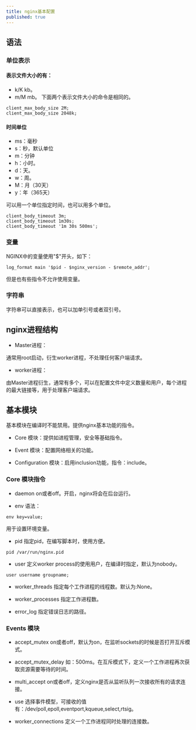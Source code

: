 ```yaml
---
title: nginx基本配置
published: true
---
```



## 语法

### 单位表示
#### 表示文件大小的有：
* k/K kb。
* m/M mb。
下面两个表示文件大小的命令是相同的。
```
client_max_body_size 2M;
client_max_body_size 2048k;
```

#### 时间单位
* ms：毫秒
* s：秒，默认单位
* m：分钟
* h：小时。
* d：天。
* w：周。
* M：月（30天）
* y：年（365天）

可以用一个单位指定时间，也可以用多个单位。
```
client_body_timeout 3m;
client_body_timeout 1m30s;
client_body_timeout '1m 30s 500ms';
```

### 变量
NGINX中的变量使用"$"开头，如下：
```
log_format main '$pid - $nginx_version - $remote_addr';
```
但是也有些指令不允许使用变量。

### 字符串
字符串可以直接表示，也可以加单引号或者双引号。

## nginx进程结构
* Master进程：

通常用root启动，衍生worker进程，不处理任何客户端请求。
* worker进程：

由Master进程衍生，通常有多个，可以在配置文件中定义数量和用户，每个进程的最大链接等，用于处理客户端请求。

## 基本模块
基本模块在编译时不能禁用。提供nginx基本功能的指令。
* Core 模块：提供如进程管理，安全等基础指令。

* Event 模块：配置网络相关的功能。

* Configuration 模块：启用inclusion功能，指令：include。

### Core 模块指令
* daemon on或者off。开启，nginx将会在后台运行。

* env 语法：
```
env key=value;
```
用于设置环境变量。

* pid 指定pid，在编写脚本时，使用方便。
```
pid /var/run/nginx.pid
```

* user 定义worker process的使用用户，在编译时指定，默认为nobody。

```
user username groupname;
```
* worker_threads 指定每个工作进程的线程数。默认为:None。

* worker_processes 指定工作进程数。

* error_log 指定错误日志的路径。

### Events 模块
* accept_mutex on或者off，默认为on，在监听sockets的时候是否打开互斥模式。

* accept_mutex_delay 如：500ms。在互斥模式下，定义一个工作进程再次获取资源需要等待的时间。

* multi_accept on或者off，定义nginx是否从监听队列一次接收所有的请求连接。

* use 选择事件模型，可接收的值有：/dev/poll,epoll,eventport,kqueue,select,rtsig。

* worker_connections 定义一个工作进程同时处理的连接数。
